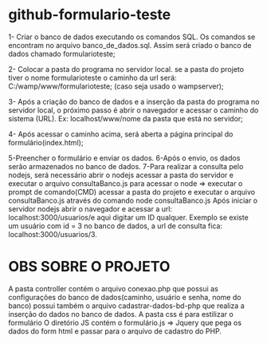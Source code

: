 # github-formulario-teste

 1- Criar o banco de dados executando os comandos SQL. Os comandos se encontram no arquivo banco_de_dados.sql. Assim será criado o banco de dados chamado formularioteste;
 
 2- Colocar a pasta do programa no servidor local. se a pasta do projeto tiver o nome formularioteste o caminho da url será: C:/wamp/www/formularioteste; (caso seja usado o wampserver);
 
 3- Após a criação do banco de dados e a inserção da pasta do programa no servidor local, o próximo passo é abrir o navegador e acessar o caminho do sistema (URL).
 Ex: localhost/www/nome da pasta que está no servidor;
 
 4- Após acessar o caminho acima, será aberta a página principal do formulário(index.html);
 
 5-Preencher o formulário e enviar os dados.
 6-Após o envio, os dados serão armazenados no banco de dados.
 7-Para realizar a consulta pelo nodejs, será necessário abrir o nodejs acessar a pasta do servidor e executar o arquivo consultaBanco.js
 para acessar o node => executar o prompt de comando(CMD) acessar a pasta do projeto e executar o arquivo consultaBanco.js através do comando node consultaBanco.js
 Após iniciar o servidor nodejs abrir o navegador e acessar a url: localhost:3000/usuarios/e aqui digitar um ID qualquer.
 Exemplo se existe um usuário com id = 3 no banco de dados, a url de consulta fica: localhost:3000/usuarios/3.

# OBS SOBRE O PROJETO
 A pasta controller contém o arquivo conexao.php que possui as configurações do banco de dados(caminho, usuário e senha, nome do banco)
 possui também o arquivo cadastrar-dados-bd-php que realiza a inserção do dados no banco de dados.
 A pasta css é para estilizar o formulário
 O diretório JS contém o formulário.js => Jquery que pega os dados do form html e passar para o arquivo de cadastro do PHP.
